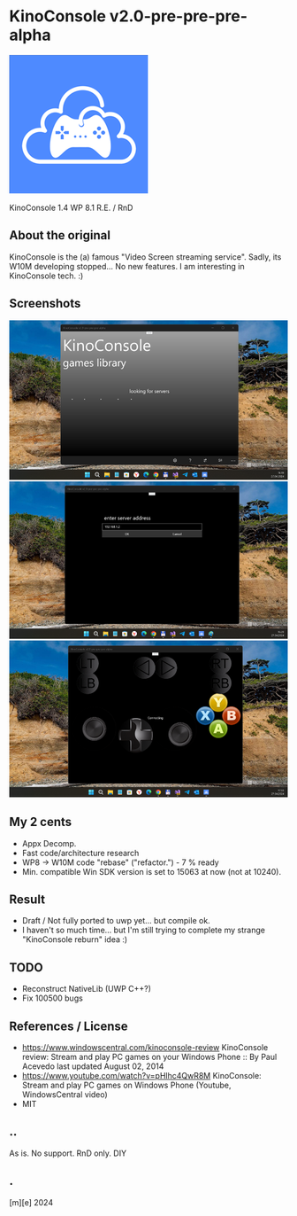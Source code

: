 # KinoConsole v2.0-pre-pre-pre-alpha
![logo](Images/logo.png)

KinoConsole 1.4 WP 8.1 R.E. / RnD

## About the original
KinoConsole is the (a) famous "Video Screen streaming service". 
Sadly, its W10M developing stopped... No new features. I am interesting in KinoConsole tech. :)

## Screenshots
![Main screen, or MainPage](Images/screenshot01.png)
![Settings, or AddServer page](Images/screenshot02.png)
![Remote screen, or Remote page](Images/screenshot03.png)

## My 2 cents
- Appx Decomp.
- Fast code/architecture research
- WP8 -> W10M code "rebase" ("refactor.") - 7 % ready 
- Min. compatible Win SDK version is set to 15063 at now (not at 10240). 

## Result
- Draft / Not fully ported to uwp yet... but compile ok.
- I haven't so much time... but I'm still trying to complete my strange "KinoConsole reburn" idea :)

## TODO
- Reconstruct NativeLib (UWP C++?)
- Fix 100500 bugs

## References / License
- https://www.windowscentral.com/kinoconsole-review KinoConsole review: Stream and play PC games on your Windows Phone :: By Paul Acevedo last updated August 02, 2014
- https://www.youtube.com/watch?v=pHlhc4QwR8M KinoConsole: Stream and play PC games on Windows Phone (Youtube, WindowsCentral video)
- MIT

## ..
As is. No support. RnD only. DIY

## .
[m][e] 2024

